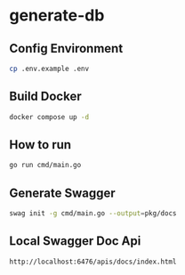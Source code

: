 # generate-db

## Config Environment

```bash
cp .env.example .env
```

## Build Docker

```bash
docker compose up -d
```

## How to run

```bash
go run cmd/main.go
```

## Generate Swagger

```bash
swag init -g cmd/main.go --output=pkg/docs
```

## Local Swagger Doc Api

```bash
http://localhost:6476/apis/docs/index.html
```

